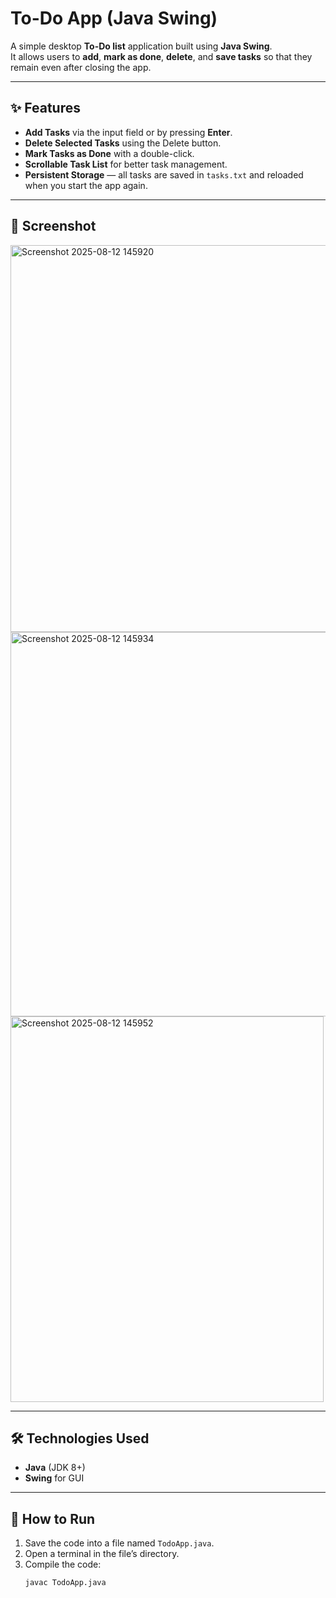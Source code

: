 # To-Do App (Java Swing)

A simple desktop **To-Do list** application built using **Java Swing**.  
It allows users to **add**, **mark as done**, **delete**, and **save tasks** so that they remain even after closing the app.

---

## ✨ Features
- **Add Tasks** via the input field or by pressing **Enter**.
- **Delete Selected Tasks** using the Delete button.
- **Mark Tasks as Done** with a double-click.
- **Scrollable Task List** for better task management.
- **Persistent Storage** — all tasks are saved in `tasks.txt` and reloaded when you start the app again.

---

## 📸 Screenshot

<img width="508" height="619" alt="Screenshot 2025-08-12 145920" src="https://github.com/user-attachments/assets/b34d1a9b-46d6-46c9-b1c1-8ed633e44a2b" />

<img width="508" height="615" alt="Screenshot 2025-08-12 145934" src="https://github.com/user-attachments/assets/2ad7d54d-9672-407a-914d-b9ca5e083115" />

<img width="501" height="617" alt="Screenshot 2025-08-12 145952" src="https://github.com/user-attachments/assets/bc592507-99e4-4b83-8bfc-ed5ae09ce651" />

---

## 🛠 Technologies Used
- **Java** (JDK 8+)
- **Swing** for GUI

---

## 🚀 How to Run
1. Save the code into a file named `TodoApp.java`.
2. Open a terminal in the file’s directory.
3. Compile the code:
   ```bash
   javac TodoApp.java
